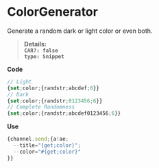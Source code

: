 # ColorGenerator
Generate a random dark or light color or even both.
> **Details:**\
  **`CAR?: false`**\
  **`type: Snippet`**

**Code**
```js
// Light
{set;color;{randstr;abcdef;6}}
// Dark
{set;color;{randstr;0123456;6}}
// Complete Randomness
{set;color;{randstr;abcdef0123456;6}}
```

**Use**
```js
{channel.send;{a!ae;
  --title="{get;color}";
  --color="#{get;color}"
}}
```
